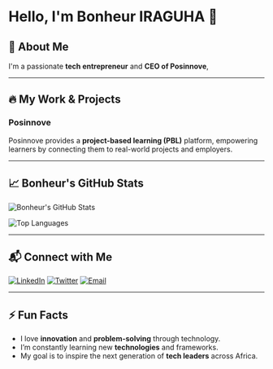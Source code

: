 # Hello, I'm Bonheur IRAGUHA 👋

## 🚀 About Me
I'm a passionate **tech entrepreneur** and **CEO of Posinnove**, 

---

## 🔥 My Work & Projects

### Posinnove
Posinnove provides a **project-based learning (PBL)** platform, empowering learners by connecting them to real-world projects and employers. 

---

## 📈 Bonheur's GitHub Stats

![Bonheur's GitHub Stats](https://github-readme-stats.vercel.app/api?username=ibonheur15&show_icons=true&count_private=true&hide_title=true&hide=prs&theme=radical)

![Top Languages](https://github-readme-stats.vercel.app/api/top-langs/?username=ibonheur15&layout=compact&theme=radical)

---

## 📬 Connect with Me

[![LinkedIn](https://img.shields.io/badge/-LinkedIn-0A66C2?style=for-the-badge&logo=linkedin&logoColor=white)](https://www.linkedin.com/in/your-profile/)
[![Twitter](https://img.shields.io/badge/-Twitter-1DA1F2?style=for-the-badge&logo=twitter&logoColor=white)](https://twitter.com/your-username)
[![Email](https://img.shields.io/badge/-Email-D14836?style=for-the-badge&logo=gmail&logoColor=white)](mailto:ibonheur15@gmail.com)

---

## ⚡ Fun Facts
- I love **innovation** and **problem-solving** through technology.
- I’m constantly learning new **technologies** and frameworks.
- My goal is to inspire the next generation of **tech leaders** across Africa.

